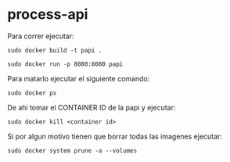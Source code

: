 # process-api

Para correr ejecutar:

```
sudo docker build -t papi .

sudo docker run -p 8080:8080 papi 
```
Para matarlo ejecutar el siguiente comando:
```
sudo docker ps
```
De ahi tomar el CONTAINER ID de la papi y ejecutar:
```
sudo docker kill <container id>
```
Si por algun motivo tienen que borrar todas las imagenes ejecutar:
```
sudo docker system prune -a --volumes
```